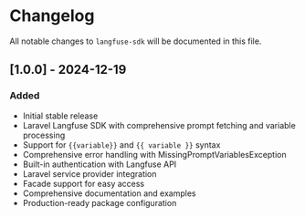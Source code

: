 # Changelog

All notable changes to `langfuse-sdk` will be documented in this file.

## [1.0.0] - 2024-12-19

### Added

-   Initial stable release
-   Laravel Langfuse SDK with comprehensive prompt fetching and variable processing
-   Support for `{{variable}}` and `{{ variable }}` syntax
-   Comprehensive error handling with MissingPromptVariablesException
-   Built-in authentication with Langfuse API
-   Laravel service provider integration
-   Facade support for easy access
-   Comprehensive documentation and examples
-   Production-ready package configuration
